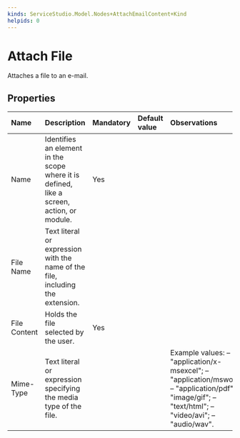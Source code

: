 ```yaml
---
kinds: ServiceStudio.Model.Nodes+AttachEmailContent+Kind
helpids: 0
---
```


# Attach File

Attaches a file to an e-mail.

## Properties

| Name | Description | Mandatory | Default value | Observations |
| :--- | :--- | :--- | :--- | :--- |
| Name | Identifies an element in the scope where it is defined, like a screen, action, or module. | Yes |  |  |
| File Name | Text literal or expression with the name of the file, including the extension. |  |  |  |
| File Content | Holds the file selected by the user. | Yes |  |  |
| Mime-Type | Text literal or expression specifying the media type of the file. |  |  | Example values:  – "application/x-msexcel";  – "application/msword";  – "application/pdf";  – "image/gif";  – "text/html";  – "video/avi";  – "audio/wav". |

